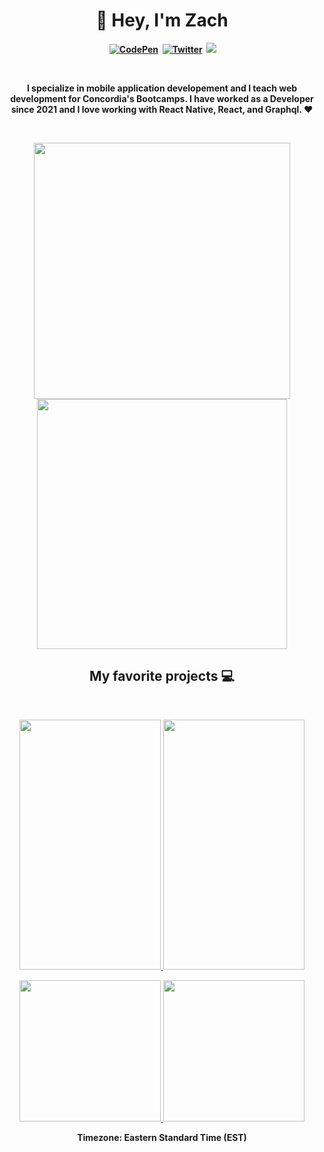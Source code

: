 <p>
  <h1 align="center"><b>👋 Hey, I'm Zach</h1>
</p>
<p align="center">
&nbsp;
  <a href="https://codepen.io/mrzach"><img src="https://img.shields.io/badge/Codepen-000000?style=for-the-badge&logo=codepen&logoColor=white" alt="CodePen" /></a>&nbsp;
<a href="https://twitter.com/mrzachnugent"><img src="https://img.shields.io/badge/Twitter-1DA1F2?style=for-the-badge&logo=twitter&logoColor=white" alt="Twitter" /></a>&nbsp;
<a href="https://www.mtlapps.com/"><img src="https://img.shields.io/badge/MTLapps.com-0A0A0A?style=for-the-badge&logo=MTLapps.com&logoColor=white alt="MTLapps.com" /></a>&nbsp;
</p>
<br />

<p align="center">
  I specialize in mobile application developement and I teach web development for Concordia's Bootcamps. I have worked as a Developer since 2021 and I love working with React Native, React, and Graphql. ❤
  </p>
<br />
  
<p align="center">
  <img src="https://github-readme-stats.vercel.app/api?username=mrzachnugent&theme=radical&show_icons=true" width="410"/>
  <img src="https://github-readme-stats.vercel.app/api/top-langs/?username=mrzachnugent&layout=compact&theme=radical" width="400" />
</p>

<h2 align="center">My favorite projects 💻</h2>
<br />
  
<p align="center">
  <a href="https://github.com/mrzachnugent/ourLife">
    <img height="400" width="226" src="https://github.com/mrzachnugent/ourLife/blob/main/assets/screenshots/ourLifeGif.gif"/>
  </a>
  <a href="https://github.com/mrzachnugent/mrSMG">
    <img height="400" width="226" src="https://github.com/mrzachnugent/mrSMG/blob/main/src/assets/screenshot/smg-preview.gif" />
  </a>
</p>
  
<p align="center">
   <a href="https://github.com/mrzachnugent/ourLife">
    <img align="" width="226" src="https://github-readme-stats.vercel.app/api/pin/?username=mrzachnugent&repo=ourLife&theme=tokyonight" />
  </a>
  <a href="https://github.com/mrzachnugent/mrSMG">
    <img align="" width="226" src="https://github-readme-stats.vercel.app/api/pin/?username=mrzachnugent&repo=mrSMG&theme=tokyonight" />
  </a>
</p>

<p align="center">Timezone: Eastern Standard Time (EST)</p>

